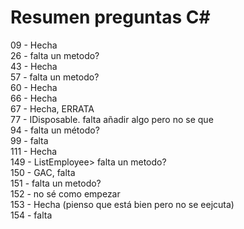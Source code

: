 # Resumen preguntas C#

09 - Hecha   
26 - falta un metodo?   
43 - Hecha    
57 - falta un metodo?    
60 - Hecha       
66 - Hecha        
67 - Hecha, ERRATA       
77 - IDisposable. falta añadir algo pero no se que   
94 - falta un método?   
99 - falta     
111 - Hecha    
149 - ListEmployee> falta un metodo?      
150 - GAC, falta     
151 - falta un metodo?   
152 - no sé como empezar    
153 - Hecha (pienso que está bien pero no se eejcuta)      
154 - falta    
